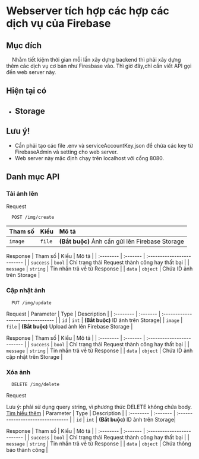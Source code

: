 # Webserver tích hợp các hợp các dịch vụ của Firebase

## Mục đích
&nbsp; &nbsp; Nhằm tiết kiệm thời gian mỗi lần xây dựng backend thì phải xây dựng thêm các dịch vụ cơ bản như Firesbase vào. Thì giờ đây,chỉ cần viết API gọi đến web server này.

## Hiện tại có
+ ## Storage

## Lưu ý!
+ Cần phải tạo các file .env và serviceAccountKey.json để chứa các key từ FirebaseAdmin và setting cho web server.
+ Web server này mặc định chạy trên localhost với cổng 8080.

## Danh mục API


### Tải ảnh lên  
Request
```http
  POST /img/create
```

| Tham số | Kiểu     | Mô tả                |
| :-------- | :------- | :------------------------- |
| `image` | `file` | **(Bắt buộc)** Ảnh cần gửi lên Firebase Storage  |

Response
| Tham số | Kiểu     | Mô tả                |
| :-------- | :------- | :------------------------- |
| `success` | `bool` | Chỉ trạng thái Request thành công hay thất bại |
| `message` | `string` | Tin nhắn trả về từ Response |
| `data` | `object` | Chứa ID ảnh trên Storage |


### Cập nhật ảnh

```http
  PUT /img/update
```
Request
| Parameter | Type     | Description                       |
| :-------- | :------- | :-------------------------------- |
| `id`      | `int` |  **(Bắt buộc)** ID ảnh trên Storage|
| `image` | `file` | **(Bắt buộc)** Upload ảnh lên Firebase Storage  |

Response
| Tham số | Kiểu     | Mô tả                |
| :-------- | :------- | :------------------------- |
| `success` | `bool` | Chỉ trạng thái Request thành công hay thất bại |
| `message` | `string` | Tin nhắn trả về từ Response |
| `data` | `object` | Chứa ID ảnh cập nhật trên Storage |


### Xóa ảnh

```http
  DELETE /img/delete
```
Request 

  Lưu ý: phải sử dụng query string, vì phương thức DELETE không chứa body. [Tìm hiểu thêm](https://stackoverflow.com/questions/59011487/body-of-delete-request-is-empty-in-my-rest-api-endpoint)
| Parameter | Type     | Description                       |
| :-------- | :------- | :-------------------------------- |
| `id`      | `int` |  **(Bắt buộc)** ID ảnh trên Storage|


Response
| Tham số | Kiểu     | Mô tả                |
| :-------- | :------- | :------------------------- |
| `success` | `bool` | Chỉ trạng thái Request thành công hay thất bại |
| `message` | `string` | Tin nhắn trả về từ Response |
| `data` | `object` | Chứa thông báo thành công  |
